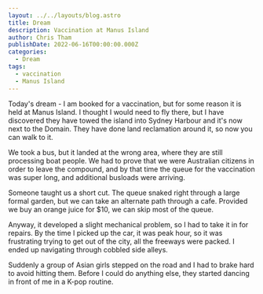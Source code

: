 ```yaml
---
layout: ../../layouts/blog.astro
title: Dream
description: Vaccination at Manus Island
author: Chris Tham
publishDate: 2022-06-16T00:00:00.000Z
categories:
  - Dream
tags:
  - vaccination
  - Manus Island
---
```


Today's dream - I am booked for a vaccination, but for some reason it is held at Manus Island. I thought I would need to fly there, but I have discovered they have towed the island into Sydney Harbour and it's now next to the Domain. They have done land reclamation around it, so now you can walk to it.

We took a bus, but it landed at the wrong area, where they are still processing boat people. We had to prove that we were Australian citizens in order to leave the compound, and by that time the queue for the vaccination was super long, and additional busloads were arriving.

Someone taught us a short cut. The queue snaked right through a large formal garden, but we can take an alternate path through a cafe. Provided we buy an orange juice for $10, we can skip most of the queue.

Anyway, it developed a slight mechanical problem, so I had to take it in for repairs. By the time I picked up the car, it was peak hour, so it was frustrating trying to get out of the city, all the freeways were packed. I ended up navigating through cobbled side alleys.

Suddenly a group of Asian girls stepped on the road and I had to brake hard to avoid hitting them. Before I could do anything else, they started dancing in front of me in a K-pop routine.
